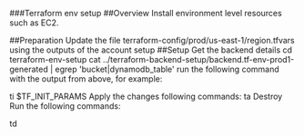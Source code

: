 ###Terraform env setup
##Overview
Install environment level resources such as EC2.

##Preparation
Update the file terraform-config/prod/us-east-1/region.tfvars using the outputs of the account setup
##Setup
Get the backend details
cd terraform-env-setup
cat ../terraform-backend-setup/backend.tf-env-prod1-generated | egrep  'bucket|dynamodb_table'
run the following command with the output from above, for example:

ti $TF_INIT_PARAMS
Apply the changes following commands:
ta
Destroy
Run the following commands:

td
